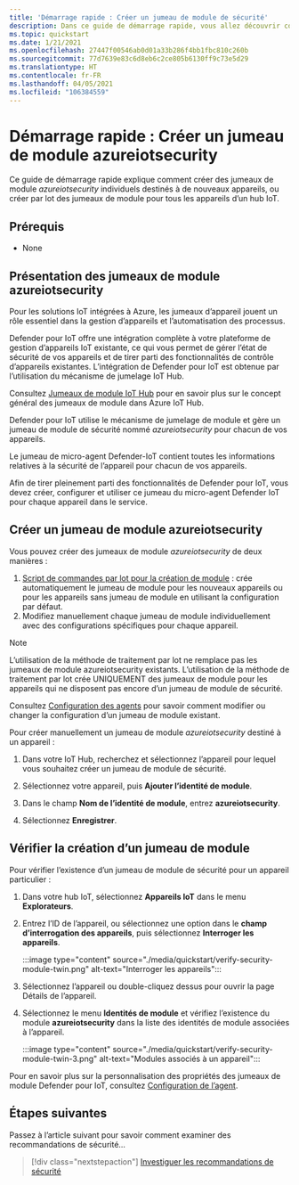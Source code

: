 ```yaml
---
title: 'Démarrage rapide : Créer un jumeau de module de sécurité'
description: Dans ce guide de démarrage rapide, vous allez découvrir comment créer un jumeau de module Defender pour IoT en vue d’une utilisation avec Azure Defender pour IoT.
ms.topic: quickstart
ms.date: 1/21/2021
ms.openlocfilehash: 27447f00546ab0d01a33b286f4bb1fbc810c260b
ms.sourcegitcommit: 77d7639e83c6d8eb6c2ce805b6130ff9c73e5d29
ms.translationtype: HT
ms.contentlocale: fr-FR
ms.lasthandoff: 04/05/2021
ms.locfileid: "106384559"
---
```

# <a name="quickstart-create-an-azureiotsecurity-module-twin"></a>Démarrage rapide : Créer un jumeau de module azureiotsecurity

Ce guide de démarrage rapide explique comment créer des jumeaux de module _azureiotsecurity_ individuels destinés à de nouveaux appareils, ou créer par lot des jumeaux de module pour tous les appareils d’un hub IoT.

## <a name="prerequisites"></a>Prérequis

- None

## <a name="understanding-azureiotsecurity-module-twins"></a>Présentation des jumeaux de module azureiotsecurity

Pour les solutions IoT intégrées à Azure, les jumeaux d’appareil jouent un rôle essentiel dans la gestion d’appareils et l’automatisation des processus.

Defender pour IoT offre une intégration complète à votre plateforme de gestion d’appareils IoT existante, ce qui vous permet de gérer l’état de sécurité de vos appareils et de tirer parti des fonctionnalités de contrôle d’appareils existantes.
L’intégration de Defender pour IoT est obtenue par l’utilisation du mécanisme de jumelage IoT Hub.

Consultez [Jumeaux de module IoT Hub](../iot-hub/iot-hub-devguide-module-twins.md) pour en savoir plus sur le concept général des jumeaux de module dans Azure IoT Hub.

Defender pour IoT utilise le mécanisme de jumelage de module et gère un jumeau de module de sécurité nommé _azureiotsecurity_ pour chacun de vos appareils.

Le jumeau de micro-agent Defender-IoT contient toutes les informations relatives à la sécurité de l’appareil pour chacun de vos appareils.

Afin de tirer pleinement parti des fonctionnalités de Defender pour IoT, vous devez créer, configurer et utiliser ce jumeau du micro-agent Defender IoT pour chaque appareil dans le service.

## <a name="create-azureiotsecurity-module-twin"></a>Créer un jumeau de module azureiotsecurity

Vous pouvez créer des jumeaux de module _azureiotsecurity_ de deux manières :

1. [Script de commandes par lot pour la création de module](https://aka.ms/iot-security-github-create-module) : crée automatiquement le jumeau de module pour les nouveaux appareils ou pour les appareils sans jumeau de module en utilisant la configuration par défaut.
1. Modifiez manuellement chaque jumeau de module individuellement avec des configurations spécifiques pour chaque appareil.

>[!NOTE]
> L’utilisation de la méthode de traitement par lot ne remplace pas les jumeaux de module azureiotsecurity existants. L’utilisation de la méthode de traitement par lot crée UNIQUEMENT des jumeaux de module pour les appareils qui ne disposent pas encore d’un jumeau de module de sécurité.

Consultez [Configuration des agents](how-to-agent-configuration.md) pour savoir comment modifier ou changer la configuration d’un jumeau de module existant.

Pour créer manuellement un jumeau de module _azureiotsecurity_ destiné à un appareil :

1. Dans votre IoT Hub, recherchez et sélectionnez l’appareil pour lequel vous souhaitez créer un jumeau de module de sécurité.

1. Sélectionnez votre appareil, puis **Ajouter l’identité de module**.

1. Dans le champ **Nom de l’identité de module**, entrez **azureiotsecurity**.

1. Sélectionnez **Enregistrer**.

## <a name="verify-creation-of-a-module-twin"></a>Vérifier la création d’un jumeau de module

Pour vérifier l’existence d’un jumeau de module de sécurité pour un appareil particulier :

1. Dans votre hub IoT, sélectionnez **Appareils IoT** dans le menu **Explorateurs**.

1. Entrez l’ID de l’appareil, ou sélectionnez une option dans le **champ d’interrogation des appareils**, puis sélectionnez **Interroger les appareils**.

    :::image type="content" source="./media/quickstart/verify-security-module-twin.png" alt-text="Interroger les appareils":::

1. Sélectionnez l’appareil ou double-cliquez dessus pour ouvrir la page Détails de l’appareil.

1. Sélectionnez le menu **Identités de module** et vérifiez l’existence du module **azureiotsecurity** dans la liste des identités de module associées à l’appareil.

    :::image type="content" source="./media/quickstart/verify-security-module-twin-3.png" alt-text="Modules associés à un appareil":::

Pour en savoir plus sur la personnalisation des propriétés des jumeaux de module Defender pour IoT, consultez [Configuration de l’agent](how-to-agent-configuration.md).

## <a name="next-steps"></a>Étapes suivantes

Passez à l’article suivant pour savoir comment examiner des recommandations de sécurité...

> [!div class="nextstepaction"]
> [Investiguer les recommandations de sécurité](quickstart-investigate-security-recommendations.md)